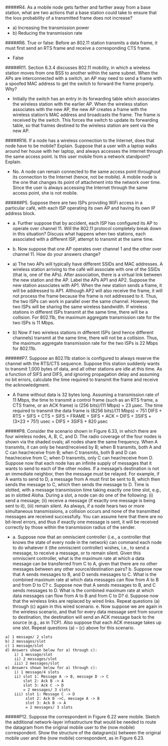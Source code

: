 #####R4. As a mobile node gets farther and farther away from a base station, what are two actions that a base station could take to ensure that the loss probability of a transmitted frame does not increase?

- a) Increasing the transmission power
- b) Reducing the transmission rate

#####R6. True or false: Before an 802.11 station transmits a data frame, it must first send an RTS frame and receive a corresponding CTS frame.

- False

#####R11. Section 6.3.4 discusses 802.11 mobility, in which a wireless station moves from one BSS to another within the same subnet. When the APs are interconnected with a switch, an AP may need to send a frame with a spoofed MAC address to get the switch to forward the frame properly. Why?

- Initially the switch has an entry in its forwarding table which associates the wireless station with the earlier AP. When the wireless station associates with the new AP, the new AP creates a frame with the wireless station’s MAC address and broadcasts the frame. The frame is received by the switch. This forces the switch to update its forwarding table, so that frames destined to the wireless station are sent via the new AP.


#####R16. If a node has a wireless connection to the Internet, does that node have to be mobile? Explain. Suppose that a user with a laptop walks around her house with her laptop, and always accesses the Internet through the same access point. Is this user mobile from a network standpoint? Explain.

- No. A node can remain connected to the same access point throughout its connection to the Internet (hence, not be mobile). A mobile node is the one that changes its point of attachment into the network over time. Since the user is always accessing the Internet through the same access point, she is not mobile.


######P5. Suppose there are two ISPs providing WiFi access in a particular café, with each ISP operating its own AP and having its own IP address block.
- a. Further suppose that by accident, each ISP has configured its AP to operate over channel 11. Will the 802.11 protocol completely break down in this situation? Discuss what happens when two stations, each associated with a different ISP, attempt to transmit at the same time.
- b. Now suppose that one AP operates over channel 1 and the other over channel 11. How do your answers change?

- a) The two APs will typically have different SSIDs and MAC addresses. A wireless station arriving to the café will associate with one of the SSIDs (that is, one of the APs). After association, there is a virtual link between the new station and the AP. Label the APs AP1 and AP2. Suppose the new station associates with AP1. When the new station sends a frame, it will be addressed to AP1. Although AP2 will also receive the frame, it will not process the frame because the frame is not addressed to it. Thus, the two ISPs can work in parallel over the same channel. However, the two ISPs will be sharing the same wireless bandwidth. If wireless stations in different ISPs transmit at the same time, there will be a collision. For 802.11b, the maximum aggregate transmission rate for the two ISPs is 11 Mbps.
- b) Now if two wireless stations in different ISPs (and hence different channels) transmit at the same time, there will not be a collision. Thus, the maximum aggregate transmission rate for the two ISPs is 22 Mbps for 802.11b.

######P7. Suppose an 802.11b station is configured to always reserve the channel with the RTS/CTS sequence. Suppose this station suddenly wants to transmit 1,000 bytes of data, and all other stations are idle at this time. As a function of SIFS and DIFS, and ignoring propagation delay and assuming no bit errors, calculate the time required to transmit the frame and receive the acknowledgment.

- A frame without data is 32 bytes long. Assuming a transmission rate of 11 Mbps, the time to  transmit a control frame (such as an RTS frame, a CTS frame, or an ACK frame) is (256 bits)/(11 Mbps) = 23 µsec. The time required to transmit the data frame is (8256 bits)/(11 Mbps) = 751 DIFS + RTS + SIFS + CTS + SIFS + FRAME + SIFS + ACK = DIFS + 3SIFS + (3×23 + 751) usec = DIFS + 3SIFS + 820 µsec


#####P8. Consider the scenario shown in Figure 6.33, in which there are four wireless nodes, A, B, C, and D. The radio coverage of the four nodes is shown via the shaded ovals; all nodes share the same frequency. When A transmits, it can only be heard/received by B; when B transmits, both A and C can hear/receive from B; when C transmits, both B and D can hear/receive from C; when D transmits, only C can hear/receive from D. Suppose now that each node has an infinite supply of messages that it wants to send to each of the other nodes. If a message’s destination is not an immediate neighbor, then the message must be relayed. For example, if A wants to send to D, a message from A must first be sent to B, which then sends the message to C, which then sends the message to D. Time is slotted, with a message transmission time taking exactly one time slot, e.g., as in slotted Aloha. During a slot, a node can do one of the following: (i) send a message; (ii) receive a message (if exactly one message is being sent to it), (iii) remain silent. As always, if a node hears two or more simultaneous transmissions, a collision occurs and none of the transmitted messages are received successfully. You can assume here that there are no bit-level errors, and thus if exactly one message is sent, it will be received correctly by those within the transmission radius of the sender.
- a. Suppose now that an omniscient controller (i.e., a controller that knows the state of every node in the network) can command each node to do whatever it (the omniscient controller) wishes, i.e., to send a message, to receive a message, or to remain silent. Given this omniscient controller, what is the maximum rate at which a data message can be  transferred from C to A, given that there are no other messages between any other source/destination pairs?
b. Suppose now that A sends messages to B, and D sends messages to C. What is the combined maximum rate at which data messages can flow from A to B and from D to C?
c. Suppose now that A sends messages to B, and C sends messages to D. What is the combined maximum rate at which data messages can flow from A to B and from C to D?
d. Suppose now that the wireless links are replaced by wired  links. Repeat questions (a) through (c) again in this wired scenario.
e. Now suppose we are again in the wireless scenario, and that for every data message sent from source to destination, the destination will send an ACK message back to the source (e.g., as in TCP). Also suppose that each ACK message takes up one slot. Repeat questions (a) – (c) above for this scenario.

```
a) 1 message/ 2 slots
b) 2 messages/slot
c) 1 message/slot
d) Answers shown below for a) through c):
    i) 1 message/slot
    ii) 2 messages/slot
    iii) 2 messages/slot
e) Answers shown below for a) through c):
    i) 1 message/4 slots
    ii) slot 1: Message A -> B, message D -> C
        slot 2: Ack B -> A
        slot 3: Ack C -> D
        = 2 messages/ 3 slots
    iii) slot 1: Message C -> D
         slot 2: Ack D ->C, message A -> B
         slot 3: Ack B -> A
         = 2 messages/ 3 slots
```
#####P12. Suppose the correspondent in Figure 6.22 were mobile. Sketch the additional network-layer infrastructure that would be needed to route the datagram from the original mobile user to the (now mobile) correspondent. Show the structure of the datagram(s) between the original mobile user and the (now mobile) correspondent, as in Figure 6.23.
